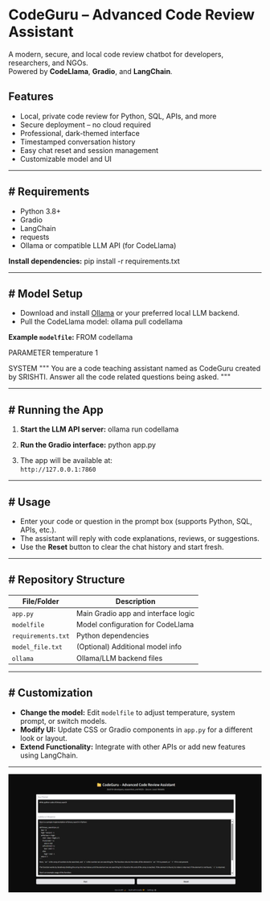 # CodeGuru – Advanced Code Review Assistant

A modern, secure, and local code review chatbot for developers, researchers, and NGOs.  
Powered by **CodeLlama**, **Gradio**, and **LangChain**.

## Features

- Local, private code review for Python, SQL, APIs, and more
- Secure deployment – no cloud required
- Professional, dark-themed interface
- Timestamped conversation history
- Easy chat reset and session management
- Customizable model and UI

---

## # Requirements

- Python 3.8+
- Gradio
- LangChain
- requests
- Ollama or compatible LLM API (for CodeLlama)

**Install dependencies:**
  pip install -r requirements.txt

  
---

## # Model Setup

- Download and install [Ollama](https://ollama.com/) or your preferred local LLM backend.
- Pull the CodeLlama model:
  ollama pull codellama


**Example `modelfile`:**
FROM codellama

PARAMETER temperature 1

SYSTEM """
You are a code teaching assistant named as CodeGuru created by SRISHTI.
Answer all the code related questions being asked.
"""


---

## # Running the App

1. **Start the LLM API server:**
   ollama run codellama


2. **Run the Gradio interface:**
   python app.py


3. The app will be available at:  
`http://127.0.0.1:7860`

---

## # Usage

- Enter your code or question in the prompt box (supports Python, SQL, APIs, etc.).
- The assistant will reply with code explanations, reviews, or suggestions.
- Use the **Reset** button to clear the chat history and start fresh.

---

## # Repository Structure

| File/Folder        | Description                                  |
|--------------------|----------------------------------------------|
| `app.py`           | Main Gradio app and interface logic          |
| `modelfile`        | Model configuration for CodeLlama            |
| `requirements.txt` | Python dependencies                          |
| `model_file.txt`   | (Optional) Additional model info             |
| `ollama`           | Ollama/LLM backend files                     |

---

## # Customization

- **Change the model:** Edit `modelfile` to adjust temperature, system prompt, or switch models.
- **Modify UI:** Update CSS or Gradio components in `app.py` for a different look or layout.
- **Extend Functionality:** Integrate with other APIs or add new features using LangChain.

---

![CodeGuru Chatbot Interface](codeguru.png)


